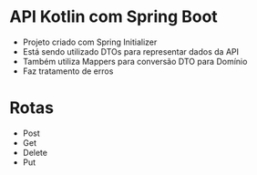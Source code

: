 # API Kotlin com Spring Boot <br/> 
* Projeto criado com Spring Initializer <br/> 
* Está sendo utilizado DTOs para representar dados da API 
* Também utiliza Mappers para conversão DTO para Domínio <br/> 
* Faz tratamento de erros 
# Rotas <br/> 
* Post
* Get 
* Delete 
* Put 
